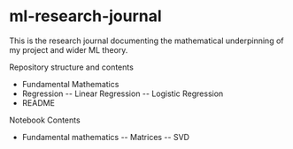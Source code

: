 # ml-research-journal
This is the research journal documenting the mathematical underpinning of my project and wider ML theory.

Repository structure and contents

* Fundamental Mathematics
* Regression
   -- Linear Regression
   -- Logistic Regression
* README


Notebook Contents

* Fundamental mathematics
  -- Matrices
  -- SVD

